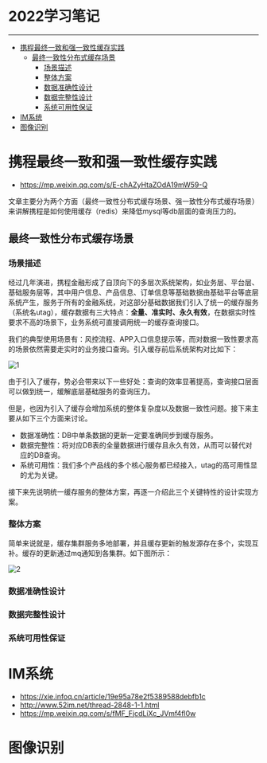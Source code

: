 ﻿# 2022学习笔记


---

* [携程最终一致和强一致性缓存实践](#携程最终一致和强一致性缓存实践)
   * [最终一致性分布式缓存场景](#最终一致性分布式缓存场景)
      * [场景描述](#场景描述)
      * [整体方案](#整体方案)
      * [数据准确性设计](#数据准确性设计)
      * [数据完整性设计](#数据完整性设计)
      * [系统可用性保证](#系统可用性保证)
* [IM系统](#im系统)
* [图像识别](#图像识别)


# 携程最终一致和强一致性缓存实践

- https://mp.weixin.qq.com/s/E-chAZyHtaZOdA19mW59-Q

文章主要分为两个方面（最终一致性分布式缓存场景、强一致性分布式缓存场景）来讲解携程是如何使用缓存（redis）来降低mysql等db层面的查询压力的。

## 最终一致性分布式缓存场景

### 场景描述

经过几年演进，携程金融形成了自顶向下的多层次系统架构，如业务层、平台层、基础服务层等，其中用户信息、产品信息、订单信息等基础数据由基础平台等底层系统产生，服务于所有的金融系统，对这部分基础数据我们引入了统一的缓存服务（系统名utag），缓存数据有三大特点：**全量、准实时、永久有效**，在数据实时性要求不高的场景下，业务系统可直接调用统一的缓存查询接口。

我们的典型使用场景有：风控流程、APP入口信息提示等，而对数据一致性要求高的场景依然需要走实时的业务接口查询。引入缓存前后系统架构对比如下：

![1](1.png)

由于引入了缓存，势必会带来以下一些好处：查询的效率显著提高，查询接口层面可以做到统一，缓解底层基础服务的查询压力。

但是，也因为引入了缓存会增加系统的整体复杂度以及数据一致性问题。接下来主要从如下三个方面来讨论。

- 数据准确性：DB中单条数据的更新一定要准确同步到缓存服务。
- 数据完整性：将对应DB表的全量数据进行缓存且永久有效，从而可以替代对应的DB查询。
- 系统可用性：我们多个产品线的多个核心服务都已经接入，utag的高可用性显的尤为关键。

接下来先说明统一缓存服务的整体方案，再逐一介绍此三个关键特性的设计实现方案。

### 整体方案

简单来说就是，缓存集群服务多地部署，并且缓存更新的触发源存在多个，实现互补。缓存的更新通过mq通知到各集群。如下图所示：

![2](2.png)

### 数据准确性设计

### 数据完整性设计

### 系统可用性保证



# IM系统
- https://xie.infoq.cn/article/19e95a78e2f5389588debfb1c
- http://www.52im.net/thread-2848-1-1.html
- https://mp.weixin.qq.com/s/fMF_FjcdLiXc_JVmf4fl0w


# 图像识别





